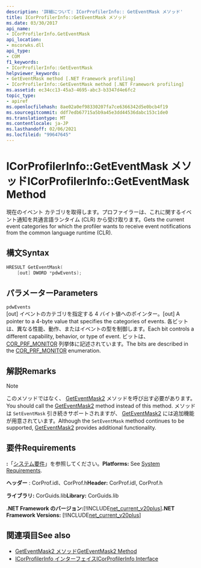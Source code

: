 ```yaml
---
description: '詳細について: ICorProfilerInfo:: GetEventMask メソッド'
title: ICorProfilerInfo::GetEventMask メソッド
ms.date: 03/30/2017
api_name:
- ICorProfilerInfo.GetEventMask
api_location:
- mscorwks.dll
api_type:
- COM
f1_keywords:
- ICorProfilerInfo::GetEventMask
helpviewer_keywords:
- GetEventMask method [.NET Framework profiling]
- ICorProfilerInfo::GetEventMask method [.NET Framework profiling]
ms.assetid: ec34cc13-45a3-4695-abc3-b3347d4e6fc2
topic_type:
- apiref
ms.openlocfilehash: 8ae02a0ef98330207fa7ce6366342d5e0bcb4f19
ms.sourcegitcommit: ddf7edb67715a5b9a45e3dd44536dabc153c1de0
ms.translationtype: MT
ms.contentlocale: ja-JP
ms.lasthandoff: 02/06/2021
ms.locfileid: "99647645"
---
```

# <a name="icorprofilerinfogeteventmask-method"></a><span data-ttu-id="e6509-103">ICorProfilerInfo::GetEventMask メソッド</span><span class="sxs-lookup"><span data-stu-id="e6509-103">ICorProfilerInfo::GetEventMask Method</span></span>

<span data-ttu-id="e6509-104">現在のイベント カテゴリを取得します。プロファイラーは、これに関するイベント通知を共通言語ランタイム (CLR) から受け取ります。</span><span class="sxs-lookup"><span data-stu-id="e6509-104">Gets the current event categories for which the profiler wants to receive event notifications from the common language runtime (CLR).</span></span>  
  
## <a name="syntax"></a><span data-ttu-id="e6509-105">構文</span><span class="sxs-lookup"><span data-stu-id="e6509-105">Syntax</span></span>  
  
```cpp  
HRESULT GetEventMask(  
    [out] DWORD *pdwEvents);  
```  
  
## <a name="parameters"></a><span data-ttu-id="e6509-106">パラメーター</span><span class="sxs-lookup"><span data-stu-id="e6509-106">Parameters</span></span>  

 `pdwEvents`  
 <span data-ttu-id="e6509-107">[out] イベントのカテゴリを指定する 4 バイト値へのポインター。</span><span class="sxs-lookup"><span data-stu-id="e6509-107">[out] A pointer to a 4-byte value that specifies the categories of events.</span></span> <span data-ttu-id="e6509-108">各ビットは、異なる性能、動作、またはイベントの型を制御します。</span><span class="sxs-lookup"><span data-stu-id="e6509-108">Each bit controls a different capability, behavior, or type of event.</span></span> <span data-ttu-id="e6509-109">ビットは、 [COR_PRF_MONITOR](cor-prf-monitor-enumeration.md) 列挙体に記述されています。</span><span class="sxs-lookup"><span data-stu-id="e6509-109">The bits are described in the [COR_PRF_MONITOR](cor-prf-monitor-enumeration.md) enumeration.</span></span>  
  
## <a name="remarks"></a><span data-ttu-id="e6509-110">解説</span><span class="sxs-lookup"><span data-stu-id="e6509-110">Remarks</span></span>  
  
> [!NOTE]
> <span data-ttu-id="e6509-111">このメソッドではなく、 [GetEventMask2](icorprofilerinfo5-geteventmask2-method.md) メソッドを呼び出す必要があります。</span><span class="sxs-lookup"><span data-stu-id="e6509-111">You should call the [GetEventMask2](icorprofilerinfo5-geteventmask2-method.md) method instead of this method.</span></span> <span data-ttu-id="e6509-112">メソッドは `SetEventMask` 引き続きサポートされますが、 [GetEventMask2](icorprofilerinfo5-geteventmask2-method.md) には追加機能が用意されています。</span><span class="sxs-lookup"><span data-stu-id="e6509-112">Although the `SetEventMask` method continues to be supported, [GetEventMask2](icorprofilerinfo5-geteventmask2-method.md) provides additional functionality.</span></span>  
  
## <a name="requirements"></a><span data-ttu-id="e6509-113">要件</span><span class="sxs-lookup"><span data-stu-id="e6509-113">Requirements</span></span>  

 <span data-ttu-id="e6509-114">**:**「[システム要件](../../get-started/system-requirements.md)」を参照してください。</span><span class="sxs-lookup"><span data-stu-id="e6509-114">**Platforms:** See [System Requirements](../../get-started/system-requirements.md).</span></span>  
  
 <span data-ttu-id="e6509-115">**ヘッダー** : CorProf.idl、CorProf.h</span><span class="sxs-lookup"><span data-stu-id="e6509-115">**Header:** CorProf.idl, CorProf.h</span></span>  
  
 <span data-ttu-id="e6509-116">**ライブラリ:** CorGuids.lib</span><span class="sxs-lookup"><span data-stu-id="e6509-116">**Library:** CorGuids.lib</span></span>  
  
 <span data-ttu-id="e6509-117">**.NET Framework のバージョン:**[!INCLUDE[net_current_v20plus](../../../../includes/net-current-v20plus-md.md)]</span><span class="sxs-lookup"><span data-stu-id="e6509-117">**.NET Framework Versions:** [!INCLUDE[net_current_v20plus](../../../../includes/net-current-v20plus-md.md)]</span></span>  
  
## <a name="see-also"></a><span data-ttu-id="e6509-118">関連項目</span><span class="sxs-lookup"><span data-stu-id="e6509-118">See also</span></span>

- [<span data-ttu-id="e6509-119">GetEventMask2 メソッド</span><span class="sxs-lookup"><span data-stu-id="e6509-119">GetEventMask2 Method</span></span>](icorprofilerinfo5-geteventmask2-method.md)
- [<span data-ttu-id="e6509-120">ICorProfilerInfo インターフェイス</span><span class="sxs-lookup"><span data-stu-id="e6509-120">ICorProfilerInfo Interface</span></span>](icorprofilerinfo-interface.md)
